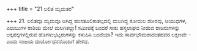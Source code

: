 +++
title = "21 ಲಲಿತ ಮೃದುತರ"

+++
21. ಲಲಿತವೂ ಮೃದುವೂ ಆಗಿದ್ದ ಹಂಸತೂಲಿಕಾತಲ್ಪದಲ್ಲಿ ಮಲಗಿದ್ದ ಕೋಮಲ ಶರೀರವು, ಆಯುಧಗಳ, ಎಲುಬುಗಳ ರಾಶಿಯ ಮೇಲೆ  ಮಲಗಿತಲ್ಲಾ! ಸಮೀಪಕ್ಕೆ ಬಂದರೆ ಸಾಕು ಹಸ್ತಲಾಘವ ನೀಡುವ ರಾಜರುಗಳನ್ನು ಅಕ್ಕಪಕ್ಕಗಳಲ್ಲಿರುವ ಹೊಗಳುಭಟ್ಟರುಗಳನ್ನು ಕಳುಹಿಸಿ ಬಂದೆಯಾ? ಇದು ಸಾರ್ವಭೌಮರಾದಂತಹವರ ಲಕ್ಷಣವೇ - ಎಂದು ಸಂಜಯ ದುರ್ಯೋಧನನೊಂದಿಗೆ ಹೇಳಿದ.